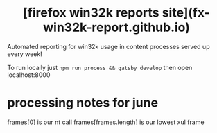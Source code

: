 <h1 align="center">
  [firefox win32k reports site](fx-win32k-report.github.io)
</h1>

Automated reporting for win32k usage in content processes served up every week!

To run locally just `npm run process && gatsby develop` then open localhost:8000

# processing notes for june
frames[0] is our nt call
frames[frames.length] is our lowest xul frame
